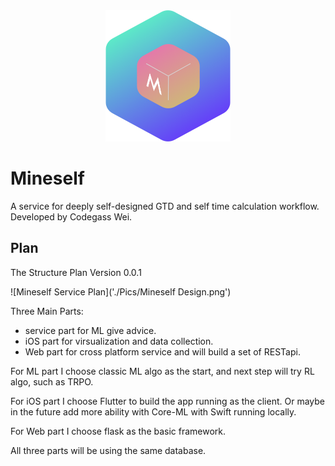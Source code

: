 <div align=center><img width="200" height="210" src="./Pics/mineself.png"/></div>

# Mineself

A service for deeply self-designed GTD and self time calculation workflow. Developed by Codegass Wei.

## Plan
The Structure Plan Version 0.0.1

![Mineself Service Plan]('./Pics/Mineself Design.png')

Three Main Parts:
* service part for ML give advice.
* iOS part for virsualization and data collection.
* Web part for cross platform service and will build a set of RESTapi.

For ML part I choose classic ML algo as the start, and next step will try RL algo, such as TRPO.

For iOS part I choose Flutter to build the app running as the client. Or maybe in the future add more ability with Core-ML with Swift running locally.

For Web part I choose flask as the basic framework.

All three parts will be using the same database.